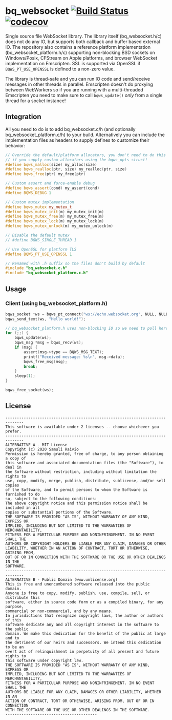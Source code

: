  # bq_websocket [![Build Status](https://travis-ci.org/bqqbarbhg/bq_websocket.svg?branch=master)](https://travis-ci.org/bqqbarbhg/bq_websocket) [![codecov](https://codecov.io/gh/bqqbarbhg/bq_websocket/branch/master/graph/badge.svg)](https://codecov.io/gh/bqqbarbhg/bq_websocket)


Single source file WebSocket library.
The library itself (bq_websocket.h/c) does not do any IO, but supports both callback and buffer based external IO.
The repository also contains a reference platform implementation (bq_websocket_platform.h/c) supporting non-blocking BSD sockets on Windows/Posix,
CFStream on Apple platforms, and browser WebSocket implementation on Emscripten. SSL is supported via OpenSSL if `BQWS_PT_USE_OPENSSL` is defined to a non-zero value.

The library is thread-safe and you can run IO code and send/receive messages in other threads in parallel.
Emscripten doesn't do proxying between WebWorkers so if you are running with a multi-threaded Emscripten
you need to make sure to call `bqws_update()` _only_ from a single thread for a socket instance!

## Integration

All you need to do is to add bq_websocket.c/h (and optionally bq_websocket_platform.c/h) to your build.
Alternatively you can include the implementation files as headers to supply defines to customize their behavior:

```cpp
// Override the default/platform allocators, you don't need to do this at compile-time
// if you supply custom allocators using the bqws_opts struct!
#define bqws_malloc(size) my_alloc(size)
#define bqws_realloc(ptr, size) my_realloc(ptr, size)
#define bqws_free(ptr) my_free(ptr)

// Custom assert and force-enable debug
#define bqws_assert(cond) my_assert(cond)
#define BQWS_DEBUG 1

// Custom mutex implementation
#define bqws_mutex my_mutex_t
#define bqws_mutex_init(m) my_mutex_init(m)
#define bqws_mutex_free(m) my_mutex_free(m)
#define bqws_mutex_lock(m) my_mutex_lock(m)
#define bqws_mutex_unlock(m) my_mutex_unlock(m)

// Disable the default mutex
// #define BQWS_SINGLE_THREAD 1

// Use OpenSSL for platform TLS
#define BQWS_PT_USE_OPENSSL 1

// Renamed with .h suffix so the files don't build by default
#include "bq_websocket.c.h"
#include "bq_websocket_platform.c.h"
```

## Usage

### Client (using bq_websocket_platform.h)

```c
bqws_socket *ws = bqws_pt_connect("ws://echo.websocket.org", NULL, NULL, NULL);
bqws_send_text(ws, "Hello world!");

// bq_websocket_platform.h uses non-blocking IO so we need to poll here
for (;;) {
    bqws_update(ws);
    bqws_msg *msg = bqws_recv(ws);
    if (msg) {
        assert(msg->type == BQWS_MSG_TEXT);
        printf("Received message: %s\n", msg->data);
        bqws_free_msg(msg);
        break;
    }
    sleep(1);
}

bqws_free_socket(ws);
```

## License

```
------------------------------------------------------------------------------
This software is available under 2 licenses -- choose whichever you prefer.
------------------------------------------------------------------------------
ALTERNATIVE A - MIT License
Copyright (c) 2020 Samuli Raivio
Permission is hereby granted, free of charge, to any person obtaining a copy of
this software and associated documentation files (the "Software"), to deal in
the Software without restriction, including without limitation the rights to
use, copy, modify, merge, publish, distribute, sublicense, and/or sell copies
of the Software, and to permit persons to whom the Software is furnished to do
so, subject to the following conditions:
The above copyright notice and this permission notice shall be included in all
copies or substantial portions of the Software.
THE SOFTWARE IS PROVIDED "AS IS", WITHOUT WARRANTY OF ANY KIND, EXPRESS OR
IMPLIED, INCLUDING BUT NOT LIMITED TO THE WARRANTIES OF MERCHANTABILITY,
FITNESS FOR A PARTICULAR PURPOSE AND NONINFRINGEMENT. IN NO EVENT SHALL THE
AUTHORS OR COPYRIGHT HOLDERS BE LIABLE FOR ANY CLAIM, DAMAGES OR OTHER
LIABILITY, WHETHER IN AN ACTION OF CONTRACT, TORT OR OTHERWISE, ARISING FROM,
OUT OF OR IN CONNECTION WITH THE SOFTWARE OR THE USE OR OTHER DEALINGS IN THE
SOFTWARE.
------------------------------------------------------------------------------
ALTERNATIVE B - Public Domain (www.unlicense.org)
This is free and unencumbered software released into the public domain.
Anyone is free to copy, modify, publish, use, compile, sell, or distribute this
software, either in source code form or as a compiled binary, for any purpose,
commercial or non-commercial, and by any means.
In jurisdictions that recognize copyright laws, the author or authors of this
software dedicate any and all copyright interest in the software to the public
domain. We make this dedication for the benefit of the public at large and to
the detriment of our heirs and successors. We intend this dedication to be an
overt act of relinquishment in perpetuity of all present and future rights to
this software under copyright law.
THE SOFTWARE IS PROVIDED "AS IS", WITHOUT WARRANTY OF ANY KIND, EXPRESS OR
IMPLIED, INCLUDING BUT NOT LIMITED TO THE WARRANTIES OF MERCHANTABILITY,
FITNESS FOR A PARTICULAR PURPOSE AND NONINFRINGEMENT. IN NO EVENT SHALL THE
AUTHORS BE LIABLE FOR ANY CLAIM, DAMAGES OR OTHER LIABILITY, WHETHER IN AN
ACTION OF CONTRACT, TORT OR OTHERWISE, ARISING FROM, OUT OF OR IN CONNECTION
WITH THE SOFTWARE OR THE USE OR OTHER DEALINGS IN THE SOFTWARE.
----------------------------------------
```
